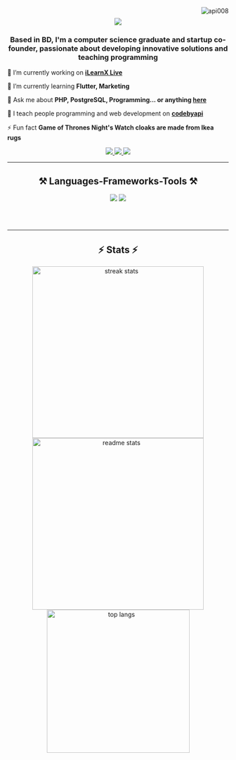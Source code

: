 <img align="right"  src="https://komarev.com/ghpvc/?username=api008&label=Profile%20views&color=0e75b6&style=flat" alt="api008" /> </p>

<h1 align="center">
    <img src="https://readme-typing-svg.herokuapp.com/?font=Space+Grotesk&size=35&center=true&vCenter=true&width=700&height=70&duration=4000&lines=Hi+There!+👋;+I'm+API+ALAM!&color=4CE09D" />
</h1>

<h3 align="center">Based in BD, I'm a computer science graduate and startup co-founder, passionate about developing innovative solutions and teaching programming</h3>

<div align="left">
 
 🔭 I’m currently working on **<a href="https://ilearnx.live/">iLearnX Live<a/>**
 
 🌱 I’m currently learning **Flutter, Marketing**

💬 Ask me about **PHP, PostgreSQL, Programming... or anything [here](https://api00.github.io/codebyapi/)**

🌟 I teach people programming and web development on **[codebyapi](https://api00.github.io/codebyapi/coaching)**

⚡ Fun fact **Game of Thrones Night's Watch cloaks are made from Ikea rugs**

</div>
 
<div align="center"> 
  <a href="mailto:apialam008@gmail.com">
    <img src="https://img.shields.io/badge/Gmail-333333?style=for-the-badge&logo=gmail&logoColor=red" />
  </a>
  <a href="https://linkedin.com/in/api-alam" target="_blank">
    <img src="https://img.shields.io/badge/LinkedIn-0077B5?style=for-the-badge&logo=linkedin&logoColor=white" target="_blank" />
  </a>
  <a href="https://github.com/api00" target="_blank">
     <img src="https://img.shields.io/badge/Portfolio-FF5722?style=for-the-badge&logo=todoist&logoColor=white" target="_blank" /> <!-- sqlite, safari, google-chrome are other good icon options -->
  </a>
</div>

<hr/>
 
<h2 align="center">⚒️ Languages-Frameworks-Tools ⚒️</h2>
<div align="center">
    <img src="https://skillicons.dev/icons?i=react,bootstrap,html,css,vscode,github,tailwind,git,r" />
    <img src="https://skillicons.dev/icons?i=nodejs,php,python,javascript,typescript,firebase,mongodb,c,java,nextjs,mysql,postgress" /><br>
</div>


<br/><br/>
</div>

<hr/>

<h2 align="center">⚡ Stats ⚡</h2>
<div align=center>
  <img width=390 src="https://github-readme-streak-stats-salesp07.vercel.app/?user=api00&count_private=true&theme=react&border_radius=10" alt="streak stats"/>
  <img width=390 src="https://github-readme-stats-salesp07.vercel.app/api?username=api00&count_private=true&show_icons=true&theme=react&rank_icon=github&border_radius=10" alt="readme stats" />
  <br/>
  <img width=325 align="center" src="https://github-readme-stats-salesp07.vercel.app/api/top-langs/?username=api00&hide=HTML&langs_count=8&layout=compact&theme=react&border_radius=10&size_weight=0.5&count_weight=0.5&exclude_repo=github-readme-stats" alt="top langs" />
</div>

<br/><br/>

<br/>
